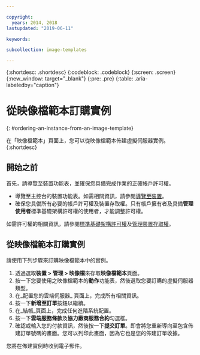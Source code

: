 ```yaml
---

copyright:
  years: 2014, 2018
lastupdated: "2019-06-11"

keywords:

subcollection: image-templates

---
```


{:shortdesc: .shortdesc}
{:codeblock: .codeblock}
{:screen: .screen}
{:new_window: target="_blank"}
{:pre: .pre}
{:table: .aria-labeledby="caption"}


# 從映像檔範本訂購實例
{: #ordering-an-instance-from-an-image-template}

在「映像檔範本」頁面上，您可以從映像檔範本佈建虛擬伺服器實例。
{:shortdesc}

## 開始之前
首先，請導覽至裝置功能表，並確保您具備完成作業的正確帳戶許可權。

* 導覽至主控台的裝置功能表。如需相關資訊，請參閱[導覽至裝置](/docs/infrastructure/image-templates?topic=virtual-servers-navigating-devices)。
* 確保您具備所有必要的帳戶許可權及裝置存取權。只有帳戶擁有者及具備**管理使用者**標準基礎架構許可權的使用者，才能調整許可權。

如需許可權的相關資訊，請參閱[標準基礎架構許可權](/docs/iam?topic=iam-infrapermission#infrapermission)及[管理裝置存取權](/docs/vsi?topic=virtual-servers-managing-device-access)。

## 從映像檔範本訂購實例

請使用下列步驟來訂購映像檔範本中的實例。

1. 透過選取**裝置 > 管理 > 映像檔**來存取**映像檔範本**頁面。
2. 按一下您要使用之映像檔範本的**動作**功能表，然後選取您要訂購的虛擬伺服器類型。
3. 在_配置您的雲端伺服器_ 頁面上，完成所有相關資訊。
4. 按一下**新增至訂單**按鈕以繼續。
5. 在_結帳_頁面上，完成任何進階系統配置。
6. 按一下**雲端服務條款**及**協力廠商服務合約**勾選框。
7. 確認或輸入您的付款資訊，然後按一下**提交訂單**。即會將您重新導向至包含佈建訂單號碼的畫面。您可以列印此畫面，因為它也是您的佈建訂單收據。

您將在佈建實例時收到電子郵件。
